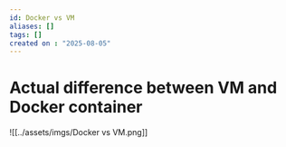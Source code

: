 ```yaml
---
id: Docker vs VM
aliases: []
tags: []
created on : "2025-08-05"
---
```


# Actual difference between VM and Docker container 

![[../assets/imgs/Docker vs VM.png]]



